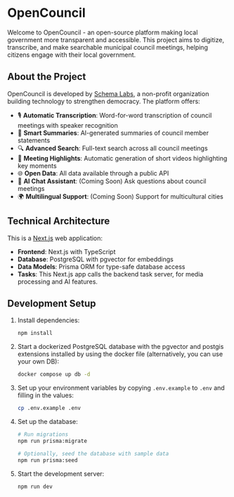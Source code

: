 # OpenCouncil

Welcome to OpenCouncil - an open-source platform making local government more transparent and accessible. This project aims to digitize, transcribe, and make searchable municipal council meetings, helping citizens engage with their local government.

## About the Project

OpenCouncil is developed by [Schema Labs](https://schemalabs.gr), a non-profit organization building technology to strengthen democracy. The platform offers:

- 🎙️ **Automatic Transcription**: Word-for-word transcription of council meetings with speaker recognition
- 📝 **Smart Summaries**: AI-generated summaries of council member statements
- 🔍 **Advanced Search**: Full-text search across all council meetings
- 🎥 **Meeting Highlights**: Automatic generation of short videos highlighting key moments
- 🌐 **Open Data**: All data available through a public API
- 🤖 **AI Chat Assistant**: (Coming Soon) Ask questions about council meetings
- 🌍 **Multilingual Support**: (Coming Soon) Support for multicultural cities

## Technical Architecture

This is a [Next.js](https://nextjs.org/) web application:

- **Frontend**: Next.js with TypeScript
- **Database**: PostgreSQL with pgvector for embeddings
- **Data Models**: Prisma ORM for type-safe database access
- **Tasks**: This Next.js app calls the backend task server, for media processing and AI features. 

## Development Setup

1. Install dependencies:
   ```bash
   npm install
   ```

2. Start a dockerized PostgreSQL database with the pgvector and postgis extensions installed by using the docker file (alternatively, you can use your own DB):
   ```bash
   docker compose up db -d
   ```

3. Set up your environment variables by copying `.env.example` to `.env` and filling in the values:
   ```bash
   cp .env.example .env
   ```

4. Set up the database:
   ```bash
   # Run migrations
   npm run prisma:migrate

   # Optionally, seed the database with sample data
   npm run prisma:seed
   ```

5. Start the development server:
   ```bash
   npm run dev
   ```
